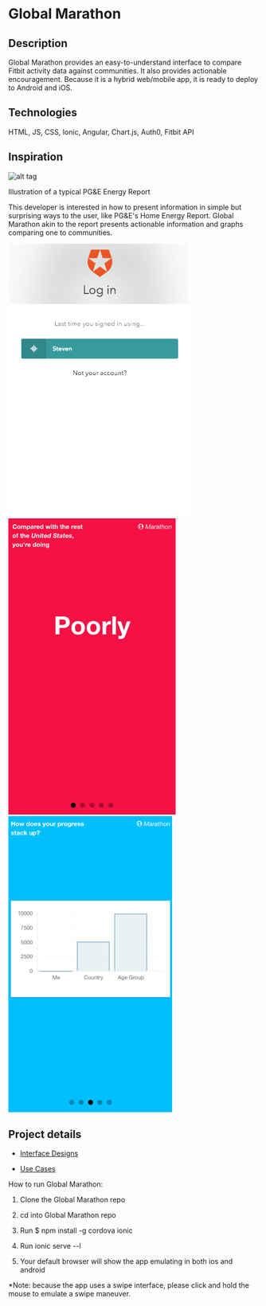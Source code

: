 # Global Marathon

## Description

Global Marathon provides an easy-to-understand interface to compare Fitbit activity data against communities. It also provides actionable encouragement. Because it is a hybrid web/mobile app, it is ready to deploy to Android and iOS.

## Technologies
HTML, JS, CSS, Ionic, Angular, Chart.js, Auth0, Fitbit API

## Inspiration

![alt tag](http://www.pgecurrents.com/wp-content/uploads/2014/05/600x400_home_energy_report2.jpg)

Illustration of a typical PG&E Energy Report

This developer is interested in how to present information in simple but surprising ways to the user, like PG&E's Home Energy Report. Global Marathon akin to the report presents actionable information and graphs comparing one to communities.

![alt tag](https://github.com/suntorytime/global_marathon/blob/master/References/login.png?raw=true)
![alt tag](https://github.com/suntorytime/global_marathon/blob/master/References/sample_activity.png?raw=true)
![alt tag](https://github.com/suntorytime/global_marathon/blob/master/References/sample_graph.png?raw=true)

## Project details
- [Interface Designs](https://github.com/suntorytime/global_marathon/blob/master/References/Global%20Marathon%20-%20Interface%20Designs.pdf "Interface Designs")

- [Use Cases](https://github.com/suntorytime/global_marathon/blob/master/References/Global%20Marathon%20-%20Use%20Cases.pdf "Use Cases")

How to run Global Marathon:

1. Clone the Global Marathon repo

2. cd into Global Marathon repo

3. Run $ npm install -g cordova ionic

3. Run ionic serve --l

4. Your default browser will show the app emulating in both ios and android

*Note: because the app uses a swipe interface, please click and hold the mouse to emulate a swipe maneuver.